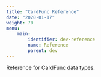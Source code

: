 ```yaml
---
title: "CardFunc Reference"
date: "2020-01-17"
weight: 70
menu: 
    main:
        identifier: dev-reference
        name: Reference
        parent: dev
---
```

Reference for CardFunc data types.
